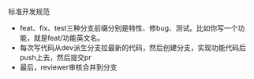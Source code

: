 标准开发规范
- feat、fix、test三种分支前缀分别是特性、修bug、测试。比如你写一个功能，就是feat/功能英文名。
- 每次写代码从dev派生分支拉最新的代码，然后创建分支，实现功能代码后push上去，然后提交pr
- 最后，reviewer审核合并到分支

